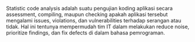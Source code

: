 Statistic code analysis adalah suatu pengujian koding aplikasi secara assessment, compiling, maupun checking apakah aplikasi tersebut mengalami issues, violations, dan vulnerabilities terhadap serangan atau tidak. Hal ini tentunya mempermudah tim IT dalam melakukan reduce noise, prioritize findings, dan fix defects di dalam bahasa pemrograman.